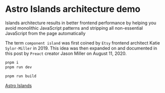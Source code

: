 # Astro Islands architecture demo

Islands architecture results in better frontend performance by helping you avoid monolithic JavaScript patterns and stripping all non-essential JavaScript from the page automatically

The term `component island` was first coined by `Etsy` frontend architect Katie `Sylor-Miller` in 2019.
This idea was then expanded on and documented in this post by `Preact` creator Jason Miller on August 11, 2020.


```sh
pnpm i
pnpm run dev

pnpm run build
```

[Astro Islands](https://docs.astro.build/en/concepts/islands)
